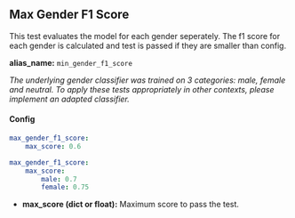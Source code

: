 
<div class="h3-box" markdown="1">

## Max Gender F1 Score

This test evaluates the model for each gender seperately. The f1 score for each gender is calculated and test is passed if they are smaller than config.

**alias_name:** `min_gender_f1_score`

<i class="fa fa-info-circle"></i>
*The underlying gender classifier was trained on 3 categories: male, female and neutral. To apply these tests appropriately in other contexts, please implement an adapted classifier.*

</div><div class="h3-box" markdown="1">

#### Config
```yaml
max_gender_f1_score:
    max_score: 0.6
```
```yaml
max_gender_f1_score:
    max_score:
        male: 0.7
        female: 0.75
```
- **max_score (dict or float):** Maximum score to pass the test.
<!-- #### Examples -->

</div>